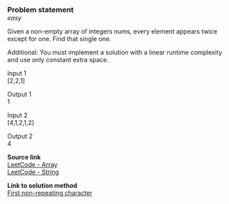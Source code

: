 ### Problem statement
<p class="d-tag">easy</p>

Given a non-empty array of integers nums, every element appears twice except for one. Find that single one.

Additional: You must implement a solution with a linear runtime complexity and use only constant extra space.

Input 1  
[2,2,1]

Output 1  
1

Input 2  
[4,1,2,1,2]

Output 2  
4

**Source link**  
[LeetCode - Array](https://leetcode.com/problems/single-number/)  
[LeetCode - String](https://leetcode.com/problems/first-unique-character-in-a-string/)


**Link to solution method**  
[First non-repeating character](../../../methods/datastructures/array/07-first-non-repeating-integer.md)


<style>
    h3 {
        margin-bottom: 0;
    }
    
    .d-tag {
        margin-top: 0;
        font-style: italic;
    }
</style>